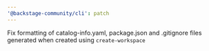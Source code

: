 ```yaml
---
'@backstage-community/cli': patch
---
```


Fix formatting of catalog-info.yaml, package.json and .gitignore files generated when created using `create-workspace`
